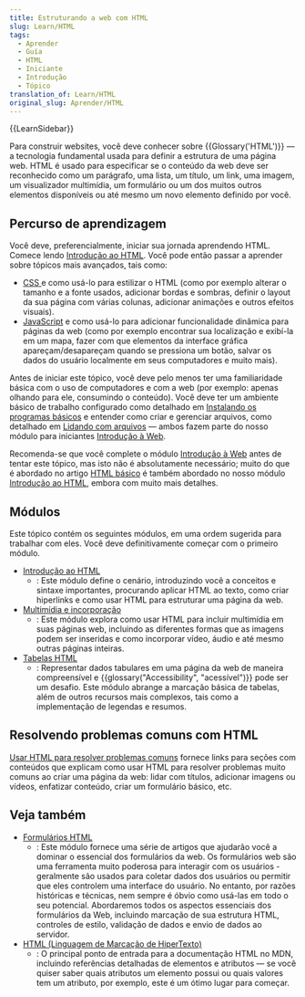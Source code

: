 ```yaml
---
title: Estruturando a web com HTML
slug: Learn/HTML
tags:
  - Aprender
  - Guía
  - HTML
  - Iniciante
  - Introdução
  - Tópico
translation_of: Learn/HTML
original_slug: Aprender/HTML
---
```

{{LearnSidebar}}

Para construir websites, você deve conhecer sobre {{Glossary('HTML')}} — a tecnologia fundamental usada para definir a estrutura de uma página web. HTML é usado para especificar se o conteúdo da web deve ser reconhecido como um parágrafo, uma lista, um título, um link, uma imagem, um visualizador multimídia, um formulário ou um dos muitos outros elementos disponíveis ou até mesmo um novo elemento definido por você.

## Percurso de aprendizagem

Você deve, preferencialmente, iniciar sua jornada aprendendo HTML. Comece lendo [Introdução ao HTML](/pt-BR/docs/HTML/Introduction). Você pode então passar a aprender sobre tópicos mais avançados, tais como:

- [CSS ](/pt-BR/docs/Aprender/CSS)e como usá-lo para estilizar o HTML (como por exemplo alterar o tamanho e a fonte usados, adicionar bordas e sombras, definir o layout da sua página com várias colunas, adicionar animações e outros efeitos visuais).
- [JavaScript](/pt-BR/docs/Web/JavaScript) e como usá-lo para adicionar funcionalidade dinâmica para páginas da web (como por exemplo encontrar sua localização e exibí-la em um mapa, fazer com que elementos da interface gráfica apareçam/desapareçam quando se pressiona um botão, salvar os dados do usuário localmente em seus computadores e muito mais).

Antes de iniciar este tópico, você deve pelo menos ter uma familiaridade básica com o uso de computadores e com a web (por exemplo: apenas olhando para ele, consumindo o conteúdo). Você deve ter um ambiente básico de trabalho configurado como detalhado em [Instalando os programas básicos](/pt-BR/docs/Aprender/Getting_started_with_the_web/instalando_programas_basicos) e entender como criar e gerenciar arquivos, como detalhado em [Lidando com arquivos](/pt-BR/docs/Aprender/Getting_started_with_the_web/lidando_com_arquivos) — ambos fazem parte do nosso módulo para iniciantes [Introdução à Web](/pt-BR/docs/Aprender/Getting_started_with_the_web).

Recomenda-se que você complete o módulo [Introdução à Web](/pt-BR/docs/Aprender/Getting_started_with_the_web) antes de tentar este tópico, mas isto não é absolutamente necessário; muito do que é abordado no artigo [HTML básico](/pt-BR/docs/Aprender/Getting_started_with_the_web/HTML_basico) é também abordado no nosso módulo [Introdução ao HTML](/pt-BR/docs/Aprender/HTML/Introducao_ao_HTML), embora com muito mais detalhes.

## Módulos

Este tópico contém os seguintes módulos, em uma ordem sugerida para trabalhar com eles. Você deve definitivamente começar com o primeiro módulo.

- [Introdução ao HTML](/pt-BR/docs/HTML/Introduction)
  - : Este módulo define o cenário, introduzindo você a conceitos e sintaxe importantes, procurando aplicar HTML ao texto, como criar hiperlinks e como usar HTML para estruturar uma página da web.
- [Multimídia e incorporação](/pt-BR/docs/Aprender/HTML/Multimedia_and_embedding)
  - : Este módulo explora como usar HTML para incluir multimídia em suas páginas web, incluindo as diferentes formas que as imagens podem ser inseridas e como incorporar vídeo, áudio e até mesmo outras páginas inteiras.
- [Tabelas HTML](/pt-BR/docs/Aprender/HTML/Tables)
  - : Representar dados tabulares em uma página da web de maneira compreensível e {{glossary("Accessibility", "acessível")}} pode ser um desafio. Este módulo abrange a marcação básica de tabelas, além de outros recursos mais complexos, tais como a implementação de legendas e resumos.

## Resolvendo problemas comuns com HTML

[Usar HTML para resolver problemas comuns](/pt-BR/docs/Aprender/HTML/como-fazer) fornece links para seções com conteúdos que explicam como usar HTML para resolver problemas muito comuns ao criar uma página da web: lidar com títulos, adicionar imagens ou vídeos, enfatizar conteúdo, criar um formulário básico, etc.

## Veja também

- [Formulários HTML](/pt-BR/docs/Web/Guide/HTML/Forms)
  - : Este módulo fornece uma série de artigos que ajudarão você a dominar o essencial dos formulários da web. Os formulários web são uma ferramenta muito poderosa para interagir com os usuários - geralmente são usados para coletar dados dos usuários ou permitir que eles controlem uma interface do usuário. No entanto, por razões históricas e técnicas, nem sempre é óbvio como usá-las em todo o seu potencial. Abordaremos todos os aspectos essenciais dos formulários da Web, incluindo marcação de sua estrutura HTML, controles de estilo, validação de dados e envio de dados ao servidor.
- [HTML (Linguagem de Marcação de HiperTexto)](/pt-BR/docs/Web/HTML)
  - : O principal ponto de entrada para a documentação HTML no MDN, incluindo referências detalhadas de elementos e atributos — se você quiser saber quais atributos um elemento possui ou quais valores tem um atributo, por exemplo, este é um ótimo lugar para começar.
